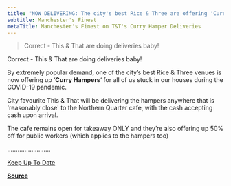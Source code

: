 ```yaml
---
title: "NOW DELIVERING: The city's best Rice & Three are offering 'Curry Hampers'"
subtitle: Manchester's Finest
metaTitle: Manchester's Finest on T&T's Curry Hamper Deliveries
---
```


> Correct - This & That are doing deliveries baby!

Correct - This & That are doing deliveries baby!


By extremely popular demand, one of the city’s best Rice & Three venues is now offering up ‘**Curry Hampers**‘ for all of us stuck in our houses during the COVID-19 pandemic.

City favourite This & That will be delivering the hampers anywhere that is 'reasonably close' to the Northern Quarter cafe, with the cash accepting cash upon arrival.



The cafe remains open for takeaway ONLY and they’re also offering up 50% off for public workers (which applies to the hampers too)

…………………….

[Keep Up To Date](https://www.facebook.com/ThisAndThatManchester/)

**[Source](https://www.manchestersfinest.com/eating-and-drinking/now-delivering-citys-best-rice-three-offering-curry-hampers/)**
